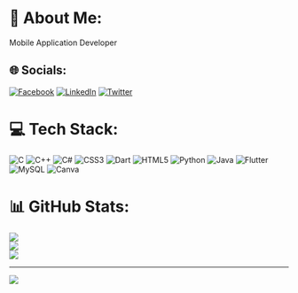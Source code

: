 # 💫 About Me:
Mobile Application Developer


## 🌐 Socials:
[![Facebook](https://img.shields.io/badge/Facebook-%231877F2.svg?logo=Facebook&logoColor=white)](https://facebook.com/taiyebur) [![LinkedIn](https://img.shields.io/badge/LinkedIn-%230077B5.svg?logo=linkedin&logoColor=white)](https://linkedin.com/in/taiabur-rahman-92612824b) [![Twitter](https://img.shields.io/badge/Twitter-%231DA1F2.svg?logo=Twitter&logoColor=white)](https://twitter.com/Taiaburrahmann) 

# 💻 Tech Stack:
![C](https://img.shields.io/badge/c-%2300599C.svg?style=for-the-badge&logo=c&logoColor=white) ![C++](https://img.shields.io/badge/c++-%2300599C.svg?style=for-the-badge&logo=c%2B%2B&logoColor=white) ![C#](https://img.shields.io/badge/c%23-%23239120.svg?style=for-the-badge&logo=c-sharp&logoColor=white) ![CSS3](https://img.shields.io/badge/css3-%231572B6.svg?style=for-the-badge&logo=css3&logoColor=white) ![Dart](https://img.shields.io/badge/dart-%230175C2.svg?style=for-the-badge&logo=dart&logoColor=white) ![HTML5](https://img.shields.io/badge/html5-%23E34F26.svg?style=for-the-badge&logo=html5&logoColor=white) ![Python](https://img.shields.io/badge/python-3670A0?style=for-the-badge&logo=python&logoColor=ffdd54) ![Java](https://img.shields.io/badge/java-%23ED8B00.svg?style=for-the-badge&logo=java&logoColor=white) ![Flutter](https://img.shields.io/badge/Flutter-%2302569B.svg?style=for-the-badge&logo=Flutter&logoColor=white) ![MySQL](https://img.shields.io/badge/mysql-%2300f.svg?style=for-the-badge&logo=mysql&logoColor=white) ![Canva](https://img.shields.io/badge/Canva-%2300C4CC.svg?style=for-the-badge&logo=Canva&logoColor=white)
# 📊 GitHub Stats:
![](https://github-readme-stats.vercel.app/api?username=taiyebur&theme=default&hide_border=false&include_all_commits=true&count_private=true)<br/>
![](https://github-readme-streak-stats.herokuapp.com/?user=taiyebur&theme=default&hide_border=false)<br/>
![](https://github-readme-stats.vercel.app/api/top-langs/?username=taiyebur&theme=default&hide_border=false&include_all_commits=true&count_private=true&layout=compact)

---
[![](https://visitcount.itsvg.in/api?id=taiyebur&icon=5&color=1)](https://visitcount.itsvg.in)
